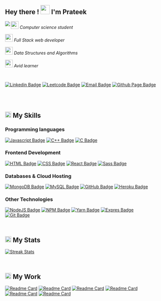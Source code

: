 ##  Hey there !  <img src="https://tenor.com/view/emoji-hi-hello-wave-gif-14366945.gif" width="30px" height="30px"> I'm Prateek  

<img align="left" src="https://media.giphy.com/media/RbDKaczqWovIugyJmW/giphy.gif"/>
<p><img src="https://media.giphy.com/media/WoWm8YzFQJg5i/giphy.gif" height="25vw" width="25vw"/> <em> Computer science student</em></p>
<p><img src="https://media.giphy.com/media/ln7z2eWriiQAllfVcn/giphy.gif" height="25vw" width="25vw"/> <em> Full Stack web developer</em></p>
<p><img src="https://tenor.com/view/agenturleben-agencylife-hannover-kochstrasse-kstr-gif-20343289.gif" height="25vw" width="25vw"/> <em> Data Structures and Algorithms</em></p>
<p><img src="https://tenor.com/view/cbse-tayari-monu-bhagat-experiment-gif-20364762.gif" height="25vw" width="25vw"/> <em> Avid learner</em></p>

<br/>


[![Linkedin Badge](https://img.shields.io/badge/-LinkedIn-blue?style=flat-square&logo=Linkedin&logoColor=white&link=https://www.linkedin.com/in/prateek-sood-a88a2019a/)](https://www.linkedin.com/in/prateek-sood-a88a2019a/)
[![Leetcode Badge](https://img.shields.io/badge/-LeetCode-FFA116?style=flat-square&logo=LeetCode&logoColor=white&link=https://leetcode.com/prateeksood123)](https://leetcode.com/prateeksood123)
[![Email Badge](https://img.shields.io/badge/Gmail-D14836?style=flat-square&logo=gmail&logoColor=white&link=mailto:prateeksood123@gmail.com)](mailto:prateeksood123@gmail.com)
[![Github Page Badge](https://img.shields.io/badge/GitHub-100000?style=flat-rectangle&logo=github&logoColor=white&link=https://github.com/prateeksood)](https://github.com/prateeksood)
<br/>
<br/>
<br/>
<br/>

## <img src="https://www.animatedimages.org/data/media/111/animated-arrow-image-0061.gif" border="0" width="20px" /> My Skills

### Programming languages

<p align="left"> 
  
  [![Javascript Badge](https://img.shields.io/badge/JavaScript%20-%23F7DF1E.svg?style=flat-square&logo=javascript&logoColor=white)](#)
  [![C++ Badge](https://img.shields.io/badge/C++%20-%2300599C.svg?style=flat-square&logo=c%2B%2B&logoColor=white)](#)
  [![C Badge](https://img.shields.io/badge/C%20-%232370ED.svg?style=flat-square&logo=c&logoColor=white)](#)
  
</p>

### Frontend Development
<p align="left"> 
  
  [![HTML Badge](https://img.shields.io/badge/HTML5%20-%23E34F26.svg?style=flat-square&logo=html5&logoColor=white)](#)
  [![CSS Badge](https://img.shields.io/badge/CSS%20-%231572B6.svg?style=flat-square&logo=css3&logoColor=white)](#)
  [![React Badge](https://img.shields.io/badge/React-20232A?style=style=flat-square&logo=react&logoColor=61DAFB)](#)
  [![Sass Badge](https://img.shields.io/badge/Sass-CC6699?style=flat-square&logo=sass&logoColor=white)](#)
</p>

### Databases & Cloud Hosting
<p align="left">
  
  [![MongoDB Badge](https://img.shields.io/badge/MongoDB-4EA94B?style=flat-square&logo=mongodb&logoColor=white)](#)
  [![MySQL Badge](https://img.shields.io/badge/MySQL-00000F?style=flat-square&logo=mysql&logoColor=white)](#)
  [![GitHub Badge](https://img.shields.io/badge/GitHub%20Pages-%23327FC7.svg?style=flat-square&&llogo=github&logoColor=white)](#)
  [![Heroku Badge](https://img.shields.io/badge/Heroku%20-%23430098.svg?style=flat-square&logo=heroku&logoColor=white)](#)
 </p>
 
 ### Other Technologies
<p align="left">
  
  [![NodeJS Badge](https://img.shields.io/badge/Node.js-339933?style=flat-square&logo=nodedotjs&logoColor=white)](#)
  [![NPM Badge](https://img.shields.io/badge/npm-CB3837?style=flat-square&logo=npm&logoColor=white)](#)
  [![Yarn Badge](https://img.shields.io/badge/Yarn-2C8EBB?style=flat-square&logo=yarn&logoColor=white)](#)
  [![Expres Badge](https://img.shields.io/badge/Express.js-000000?style=flat-square&logo=express&logoColor=white)](#)
  [![Git Badge](https://img.shields.io/badge/Git-F05032?style=flat-square&logo=git&logoColor=white)](#)
 </p>
 
 <br/>
 
 ## <img src="https://www.animatedimages.org/data/media/111/animated-arrow-image-0061.gif" border="0" width="20px" /> My Stats
 <p float="left">
  
 [![Streak Stats](https://github-readme-streak-stats.herokuapp.com/?user=prateeksood&count_private=true)](#)
  
  
  </p>
  
  <br/>
  
  ## <img src="https://www.animatedimages.org/data/media/111/animated-arrow-image-0061.gif" border="0" width="20px" /> My Work
  <p float="left">
  
  [![Readme Card](https://github-readme-stats.vercel.app/api/pin/?username=prateeksood&repo=chat-app)](https://github.com/prateeksood/chat-app)
  [![Readme Card](https://github-readme-stats.vercel.app/api/pin/?username=prateeksood&repo=parking-finder)](https://github.com/prateeksood/parking-finder)
  [![Readme Card](https://github-readme-stats.vercel.app/api/pin/?username=prateeksood&repo=useless-trivia)](https://github.com/prateeksood/useless-trivia)
  [![Readme Card](https://github-readme-stats.vercel.app/api/pin/?username=prateeksood&repo=flipkart-auto-checkout-bot-puppeteer)](https://github.com/prateeksood/flipkart-auto-checkout-bot-puppeteer)
  [![Readme Card](https://github-readme-stats.vercel.app/api/pin/?username=prateeksood&repo=github-finder)](https://github.com/prateeksood/github-finder)
  [![Readme Card](https://github-readme-stats.vercel.app/api/pin/?username=prateeksood&repo=todo)](https://github.com/prateeksood/todo)
  </p>
  
 
